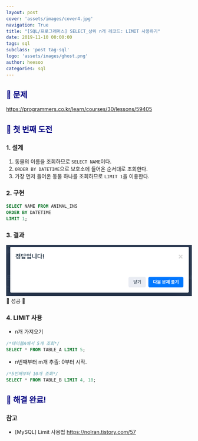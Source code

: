 ```yaml
---
layout: post
cover: 'assets/images/cover4.jpg'
navigation: True
title: "[SQL/프로그래머스] SELECT_상위 n개 레코드: LIMIT 사용하기"
date: 2019-11-10 00:00:00
tags: sql
subclass: 'post tag-sql'
logo: 'assets/images/ghost.png'
author: heesoo
categories: sql
---
```

## <span style="color:navy">👀 문제</span>
<https://programmers.co.kr/learn/courses/30/lessons/59405>


## <span style="color:navy">👊 첫 번째 도전</span>

### 1. 설계
1. 동물의 이름을 조회하므로 `SELECT NAME`이다.
2. `ORDER BY DATETIME`으로 보호소에 들어온 순서대로 조회한다.
3. 가장 먼저 들어온 동물 하나를 조회하므로 `LIMIT 1`을 이용한다.

### 2. 구현
```sql
SELECT NAME FROM ANIMAL_INS
ORDER BY DATETIME
LIMIT 1;
```
### 3. 결과
![실행결과](./assets/images/191108_5.PNG)
🤟 성공 🤟

### 4. LIMIT 사용
- n개 가져오기
```sql
/*테이블A에서 5개 조회*/
SELECT * FROM TABLE_A LIMIT 5;
```
- n번째부터 m개 추출: 0부터 시작.
```sql
/*5번째부터 10개 조회*/
SELECT * FROM TABLE_B LIMIT 4, 10;
```

## <span style="color:navy">👏 해결 완료!</span>

### 참고
- [MySQL] Limit 사용법 <https://nolran.tistory.com/57>
